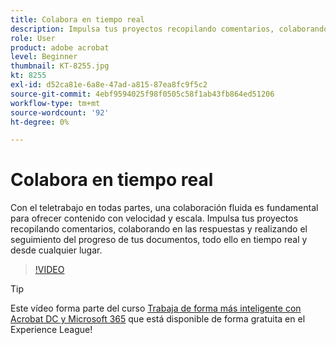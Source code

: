 ```yaml
---
title: Colabora en tiempo real
description: Impulsa tus proyectos recopilando comentarios, colaborando en las respuestas y realizando el seguimiento del progreso de tus documentos, todo ello en tiempo real y desde cualquier lugar
role: User
product: adobe acrobat
level: Beginner
thumbnail: KT-8255.jpg
kt: 8255
exl-id: d52ca81e-6a8e-47ad-a815-87ea8fc9f5c2
source-git-commit: 4ebf9594025f98f0505c58f1ab43fb864ed51206
workflow-type: tm+mt
source-wordcount: '92'
ht-degree: 0%

---
```


# Colabora en tiempo real

Con el teletrabajo en todas partes, una colaboración fluida es fundamental para ofrecer contenido con velocidad y escala. Impulsa tus proyectos recopilando comentarios, colaborando en las respuestas y realizando el seguimiento del progreso de tus documentos, todo ello en tiempo real y desde cualquier lugar.

>[!VIDEO](https://video.tv.adobe.com/v/337500?quality=12&learn=on&hidetitle=true)

>[!TIP]
>
>Este vídeo forma parte del curso [Trabaja de forma más inteligente con Acrobat DC y Microsoft 365](https://experienceleague.adobe.com/?recommended=Acrobat-U-1-2021.microsoft365) que está disponible de forma gratuita en el Experience League!
